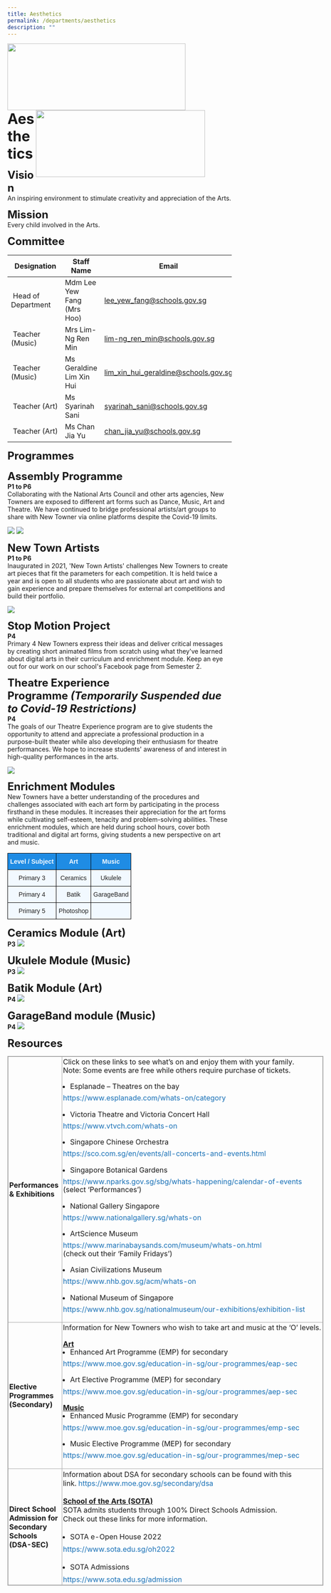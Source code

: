 ```yaml
---
title: Aesthetics
permalink: /departments/aesthetics
description: ""
---
```

<img src="/images/logosub.png" style="width:400px;height:150px;margin-left:0px;" align = "left">

<img src="/images/Header%20GIF.gif" style="width:380px;height:150px;margin-right:60px;" align = "right">
<br><br><br><br><br><br>

**<font size=6>Aesthetics</font>**

**<font size=5>Vision</font>** <br>
An inspiring environment to stimulate creativity and appreciation of the Arts.  
  
  

**<font size=5>Mission</font>** <br>
Every child involved in the Arts.  

  
**<font size=5>Committee</font>** <br>

|  Designation | Staff Name | Email |
| --- | --- | --- |
|  Head of Department | Mdm Lee Yew Fang (Mrs Hoo) | [lee\_yew\_fang@schools.gov.sg](mailto:lee_yew_fang@schools.gov.sg) |
|  Teacher (Music) | Mrs Lim-Ng Ren Min | [lim-ng\_ren\_min@schools.gov.sg](mailto:lim-ng_ren_min@schools.gov.sg) |
|  Teacher (Music) | Ms Geraldine Lim Xin Hui | [lim\_xin\_hui\_geraldine@schools.gov.sg](mailto:lim_xin_hui_geraldine@schools.gov.sg) |
|  Teacher (Art) | Ms Syarinah Sani | [syarinah\_sani@schools.gov.sg](mailto:syarinah_sani@schools.gov.sg) |
|  Teacher (Art) | Ms Chan Jia Yu | [chan\_jia\_yu@schools.gov.sg](mailto:chan_jia_yu@schools.gov.sg) |


**<font size=5>Programmes</font>** <br>  
**<font size=5>Assembly Programme</font>** <br>
**P1 to P6**  
Collaborating with the National Arts Council and other arts agencies, New Towners are exposed to different art forms such as Dance, Music, Art and Theatre. We have continued to bridge professional artists/art groups to share with New Towner via online platforms despite the Covid-19 limits.

![](/images/Departments/Aesthetics%201.png)
![](/images/Departments/Aesthetics%202.png)

**<font size=5>New Town Artists</font>** <br>
**P1 to P6**<br>
Inaugurated in 2021, 'New Town Artists' challenges New Towners to create art pieces that fit the parameters for each competition. It is held twice a year and is open to all students who are passionate about art and wish to gain experience and prepare themselves for external art competitions and build their portfolio.

![](/images/Departments/Aesthetics%203.png)

**<font size=5>Stop Motion Project</font>** <br>
**P4**  <br>
Primary 4 New Towners express their ideas and deliver critical messages by creating short animated films from scratch using what they've learned about digital arts in their curriculum and enrichment module. Keep an eye out for our work on our school's Facebook page from Semester 2.  

  
**<font size=5>Theatre Experience Programme _(Temporarily Suspended due to Covid-19 Restrictions)_ </font>** <br>
**P4**  <br>
The goals of our Theatre Experience program are to give students the opportunity to attend and appreciate a professional production in a purpose-built theater while also developing their enthusiasm for theatre performances. We hope to increase students' awareness of and interest in high-quality performances in the arts.

![](/images/Departments/Aesthetics%204.png)

**<font size=5>Enrichment Modules</font>** <br>
New Towners have a better understanding of the procedures and challenges associated with each art form by participating in the process firsthand in these modules. It increases their appreciation for the art forms while cultivating self-esteem, tenacity and problem-solving abilities. These enrichment modules, which are held during school hours, cover both traditional and digital art forms, giving students a new perspective on art and music.

<table style="border-collapse:collapse;border-spacing:0" class="tg"><thead><tr><th style="background-color:#1F8CE4;border-color:black;border-style:solid;border-width:1px;color:#F2F9FF;font-family:Arial, sans-serif;font-size:14px;font-weight:bold;overflow:hidden;padding:10px 5px;text-align:center;vertical-align:middle;word-break:normal"><span style="color:#F2F9FF;background-color:#1F8CE4">Level / Subject</span></th><th style="background-color:#1F8CE4;border-color:black;border-style:solid;border-width:1px;color:#F2F9FF;font-family:Arial, sans-serif;font-size:14px;font-weight:bold;overflow:hidden;padding:10px 5px;text-align:center;vertical-align:middle;word-break:normal"><span style="color:#F2F9FF;background-color:#1F8CE4">Art</span></th><th style="background-color:#1F8CE4;border-color:black;border-style:solid;border-width:1px;color:#F2F9FF;font-family:Arial, sans-serif;font-size:14px;font-weight:bold;overflow:hidden;padding:10px 5px;text-align:center;vertical-align:middle;word-break:normal"><span style="color:#F2F9FF;background-color:#1F8CE4">Music</span></th></tr></thead><tbody><tr><td style="background-color:#F2F9FF;border-color:black;border-style:solid;border-width:1px;color:#222;font-family:Arial, sans-serif;font-size:14px;overflow:hidden;padding:10px 5px;text-align:center;vertical-align:middle;word-break:normal"><span style="color:#222;background-color:#F2F9FF">Primary 3</span></td><td style="background-color:#F2F9FF;border-color:black;border-style:solid;border-width:1px;color:#222;font-family:Arial, sans-serif;font-size:14px;overflow:hidden;padding:10px 5px;text-align:center;vertical-align:middle;word-break:normal"><span style="color:#222;background-color:#F2F9FF">Ceramics</span></td><td style="background-color:#F2F9FF;border-color:black;border-style:solid;border-width:1px;color:#222;font-family:Arial, sans-serif;font-size:14px;overflow:hidden;padding:10px 5px;text-align:center;vertical-align:middle;word-break:normal"><span style="color:#222;background-color:#F2F9FF">Ukulele</span></td></tr><tr><td style="background-color:#F2F9FF;border-color:black;border-style:solid;border-width:1px;color:#222;font-family:Arial, sans-serif;font-size:14px;overflow:hidden;padding:10px 5px;text-align:center;vertical-align:middle;word-break:normal"><span style="color:#222;background-color:#F2F9FF">Primary 4</span></td><td style="background-color:#F2F9FF;border-color:black;border-style:solid;border-width:1px;color:#222;font-family:Arial, sans-serif;font-size:14px;overflow:hidden;padding:10px 5px;text-align:center;vertical-align:middle;word-break:normal"><span style="color:#222;background-color:#F2F9FF">Batik</span></td><td style="background-color:#F2F9FF;border-color:black;border-style:solid;border-width:1px;color:#222;font-family:Arial, sans-serif;font-size:14px;overflow:hidden;padding:10px 5px;text-align:center;vertical-align:middle;word-break:normal"><span style="color:#222;background-color:#F2F9FF">GarageBand</span></td></tr><tr><td style="background-color:#F2F9FF;border-color:black;border-style:solid;border-width:1px;color:#222;font-family:Arial, sans-serif;font-size:14px;overflow:hidden;padding:10px 5px;text-align:center;vertical-align:middle;word-break:normal"><span style="color:#222;background-color:#F2F9FF">Primary 5</span></td><td style="background-color:#F2F9FF;border-color:black;border-style:solid;border-width:1px;color:#222;font-family:Arial, sans-serif;font-size:14px;overflow:hidden;padding:10px 5px;text-align:center;vertical-align:middle;word-break:normal"><span style="color:#222;background-color:#F2F9FF"> Photoshop</span></td><td style="background-color:#F2F9FF;border-color:black;border-style:solid;border-width:1px;color:#222;font-family:Arial, sans-serif;font-size:14px;overflow:hidden;padding:10px 5px;text-align:center;vertical-align:middle;word-break:normal"><span style="color:#222;background-color:#F2F9FF"> </span></td></tr></tbody></table>

**<font size=5>Ceramics Module (Art)</font>** <br>
**P3**
![](/images/Departments/Aesthetics%205.png)

**<font size=5>Ukulele Module (Music)</font>** <br>
**P3**
![](/images/Departments/Aesthetics%206.png)

**<font size=5>Batik Module (Art)</font>** <br>
**P4**
![](/images/Departments/Aesthetics%207.jpg)

**<font size=5>GarageBand module (Music)</font>** <br>
**P4**
![](/images/Departments/Aesthetics%208.png)

**<font size=5>Resources</font>** <br>
<table class="ive_eobj_center iveo_table ives_tab_simple3" style="margin: auto; outline: 0px; padding: 0px; border-collapse: collapse; clear: both; border: 1px solid rgb(170, 170, 170); width: 710px;"><tbody style="margin: 0px; outline: 0px; padding: 0px;"><tr style="margin: 0px; outline: 0px; padding: 0px;"><td style="margin: 0px; outline: 0px; padding: 2px; text-align: left; border: 1px solid rgb(170, 170, 170); width: 116px;"><b style="margin: 0px; outline: 0px; padding: 0px;">Performances &amp; Exhibitions</b></td><td style="margin: 0px; outline: 0px; padding: 2px; text-align: center; border: 1px solid rgb(170, 170, 170); width: 593px;"><div style="margin: 0px; outline: 0px; padding: 0px; line-height: 18.2px; text-align: left;"><span style="margin: 0px; outline: 0px; padding: 0px; background-color: initial;">Click on these links to see what’s on and enjoy them with your family.&nbsp;</span><br style="margin: 0px; outline: 0px; padding: 0px;"></div><div style="margin: 0px; outline: 0px; padding: 0px; line-height: 18.2px; text-align: left;"><div style="margin: 0px; outline: 0px; padding: 0px; line-height: 18.2px;">Note: Some events are free while others require purchase of tickets.&nbsp;</div><div style="margin: 0px; outline: 0px; padding: 0px; line-height: 18.2px;"><div style="margin: 0px; outline: 0px; padding: 0px; line-height: 18.2px;"><br style="margin: 0px; outline: 0px; padding: 0px;"></div><div style="margin: 0px; outline: 0px; padding: 0px; line-height: 18.2px;"><ul style="margin: 0px 0px 0.5em 1em; outline: 0px; padding: 0px;"><li style="margin: 0px; outline: 0px; padding: 0px;">Esplanade – Theatres on the bay</li></ul></div><div style="margin: 0px; outline: 0px; padding: 0px; line-height: 18.2px;"><a href="https://www.esplanade.com/whats-on/category" target="_blank" style="margin: 0px; outline: 0px; padding: 0px; color: rgb(24, 112, 182); text-decoration: none;">https://www.esplanade.com/whats-on/category</a></div><div style="margin: 0px; outline: 0px; padding: 0px; line-height: 18.2px;"><br style="margin: 0px; outline: 0px; padding: 0px;"></div><div style="margin: 0px; outline: 0px; padding: 0px; line-height: 18.2px;"><ul style="margin: 0px 0px 0.5em 1em; outline: 0px; padding: 0px;"><li style="margin: 0px; outline: 0px; padding: 0px;">Victoria Theatre and Victoria Concert Hall</li></ul></div><div style="margin: 0px; outline: 0px; padding: 0px; line-height: 18.2px;"><a href="https://www.vtvch.com/whats-on" target="_blank" style="margin: 0px; outline: 0px; padding: 0px; color: rgb(24, 112, 182); text-decoration: none;">https://www.vtvch.com/whats-on</a></div><div style="margin: 0px; outline: 0px; padding: 0px; line-height: 18.2px;"><br style="margin: 0px; outline: 0px; padding: 0px;"></div><div style="margin: 0px; outline: 0px; padding: 0px; line-height: 18.2px;"><ul style="margin: 0px 0px 0.5em 1em; outline: 0px; padding: 0px;"><li style="margin: 0px; outline: 0px; padding: 0px;">Singapore Chinese Orchestra</li></ul></div><div style="margin: 0px; outline: 0px; padding: 0px; line-height: 18.2px;"><a href="https://sco.com.sg/en/events/all-concerts-and-events.html" target="_blank" style="margin: 0px; outline: 0px; padding: 0px; color: rgb(24, 112, 182); text-decoration: none;">https://sco.com.sg/en/events/all-concerts-and-events.html</a></div><div style="margin: 0px; outline: 0px; padding: 0px; line-height: 18.2px;"><br style="margin: 0px; outline: 0px; padding: 0px;"></div><div style="margin: 0px; outline: 0px; padding: 0px; line-height: 18.2px;"><ul style="margin: 0px 0px 0.5em 1em; outline: 0px; padding: 0px;"><li style="margin: 0px; outline: 0px; padding: 0px;">Singapore Botanical Gardens&nbsp;</li></ul></div><div style="margin: 0px; outline: 0px; padding: 0px; line-height: 18.2px;"><a href="https://www.nparks.gov.sg/sbg/whats-happening/calendar-of-events" target="_blank" style="margin: 0px; outline: 0px; padding: 0px; color: rgb(24, 112, 182); text-decoration: none;">https://www.nparks.gov.sg/sbg/whats-happening/calendar-of-events</a></div><div style="margin: 0px; outline: 0px; padding: 0px; line-height: 18.2px;">(select ‘Performances’)&nbsp;</div><div style="margin: 0px; outline: 0px; padding: 0px; line-height: 18.2px;"><br style="margin: 0px; outline: 0px; padding: 0px;"></div><div style="margin: 0px; outline: 0px; padding: 0px; line-height: 18.2px;"><ul style="margin: 0px 0px 0.5em 1em; outline: 0px; padding: 0px;"><li style="margin: 0px; outline: 0px; padding: 0px;">National Gallery Singapore</li></ul></div><div style="margin: 0px; outline: 0px; padding: 0px; line-height: 18.2px;"><a href="https://www.nationalgallery.sg/whats-on" target="_blank" style="margin: 0px; outline: 0px; padding: 0px; color: rgb(24, 112, 182); text-decoration: none;">https://www.nationalgallery.sg/whats-on</a></div><div style="margin: 0px; outline: 0px; padding: 0px; line-height: 18.2px;"><br style="margin: 0px; outline: 0px; padding: 0px;"></div><div style="margin: 0px; outline: 0px; padding: 0px; line-height: 18.2px;"><ul style="margin: 0px 0px 0.5em 1em; outline: 0px; padding: 0px;"><li style="margin: 0px; outline: 0px; padding: 0px;">ArtScience Museum</li></ul></div><div style="margin: 0px; outline: 0px; padding: 0px; line-height: 18.2px;"><a href="https://www.marinabaysands.com/museum/whats-on.html" target="_blank" style="margin: 0px; outline: 0px; padding: 0px; color: rgb(24, 112, 182); text-decoration: none;">https://www.marinabaysands.com/museum/whats-on.html</a></div><div style="margin: 0px; outline: 0px; padding: 0px; line-height: 18.2px;">(check out their ‘Family Fridays’)</div><div style="margin: 0px; outline: 0px; padding: 0px; line-height: 18.2px;"><br style="margin: 0px; outline: 0px; padding: 0px;"></div><div style="margin: 0px; outline: 0px; padding: 0px; line-height: 18.2px;"><ul style="margin: 0px 0px 0.5em 1em; outline: 0px; padding: 0px;"><li style="margin: 0px; outline: 0px; padding: 0px;">Asian Civilizations Museum</li></ul></div><div style="margin: 0px; outline: 0px; padding: 0px; line-height: 18.2px;"><a href="https://www.nhb.gov.sg/acm/whats-on" target="_blank" style="margin: 0px; outline: 0px; padding: 0px; color: rgb(24, 112, 182); text-decoration: none;">https://www.nhb.gov.sg/acm/whats-on</a></div><div style="margin: 0px; outline: 0px; padding: 0px; line-height: 18.2px;"><br style="margin: 0px; outline: 0px; padding: 0px;"></div><div style="margin: 0px; outline: 0px; padding: 0px; line-height: 18.2px;"><ul style="margin: 0px 0px 0.5em 1em; outline: 0px; padding: 0px;"><li style="margin: 0px; outline: 0px; padding: 0px;">National Museum of Singapore</li></ul></div><div style="margin: 0px; outline: 0px; padding: 0px; line-height: 18.2px;"><a href="https://www.nhb.gov.sg/nationalmuseum/our-exhibitions/exhibition-list" target="_blank" style="margin: 0px; outline: 0px; padding: 0px; color: rgb(24, 112, 182); text-decoration: none;">https://www.nhb.gov.sg/nationalmuseum/our-exhibitions/exhibition-list</a></div></div><div style="margin: 0px; outline: 0px; padding: 0px; line-height: 18.2px;"><br style="margin: 0px; outline: 0px; padding: 0px;"></div></div></td></tr><tr style="margin: 0px; outline: 0px; padding: 0px;"><td style="margin: 0px; outline: 0px; padding: 2px; text-align: left; border: 1px solid rgb(170, 170, 170);"><b style="margin: 0px; outline: 0px; padding: 0px;">Elective Programmes<br style="margin: 0px; outline: 0px; padding: 0px;">(Secondary)</b></td><td style="margin: 0px; outline: 0px; padding: 2px; text-align: center; border: 1px solid rgb(170, 170, 170);"><div style="margin: 0px; outline: 0px; padding: 0px; line-height: 18.2px; text-align: left;"><div style="margin: 0px; outline: 0px; padding: 0px; line-height: 18.2px;">Information for New Towners who wish to take art and music at the ‘O’ levels.</div><div style="margin: 0px; outline: 0px; padding: 0px; line-height: 18.2px;"><br style="margin: 0px; outline: 0px; padding: 0px;"></div><div style="margin: 0px; outline: 0px; padding: 0px; line-height: 18.2px;"><b style="margin: 0px; outline: 0px; padding: 0px;"><u style="margin: 0px; outline: 0px; padding: 0px;">Art</u></b></div><div style="margin: 0px; outline: 0px; padding: 0px; line-height: 18.2px;"><ul style="margin: 0px 0px 0.5em 1em; outline: 0px; padding: 0px;"><li style="margin: 0px; outline: 0px; padding: 0px;">Enhanced Art Programme (EMP) for secondary</li></ul></div><div style="margin: 0px; outline: 0px; padding: 0px; line-height: 18.2px;"><a href="https://www.moe.gov.sg/education-in-sg/our-programmes/eap-sec" target="_blank" style="margin: 0px; outline: 0px; padding: 0px; color: rgb(24, 112, 182); text-decoration: none;">https://www.moe.gov.sg/education-in-sg/our-programmes/eap-sec</a></div><div style="margin: 0px; outline: 0px; padding: 0px; line-height: 18.2px;"><br style="margin: 0px; outline: 0px; padding: 0px;"></div><div style="margin: 0px; outline: 0px; padding: 0px; line-height: 18.2px;"><ul style="margin: 0px 0px 0.5em 1em; outline: 0px; padding: 0px;"><li style="margin: 0px; outline: 0px; padding: 0px;">Art Elective Programme (MEP) for secondary</li></ul></div><div style="margin: 0px; outline: 0px; padding: 0px; line-height: 18.2px;"><a href="https://www.moe.gov.sg/education-in-sg/our-programmes/aep-sec" target="_blank" style="margin: 0px; outline: 0px; padding: 0px; color: rgb(24, 112, 182); text-decoration: none;">https://www.moe.gov.sg/education-in-sg/our-programmes/aep-sec</a></div><div style="margin: 0px; outline: 0px; padding: 0px; line-height: 18.2px;"><br style="margin: 0px; outline: 0px; padding: 0px;"></div><div style="margin: 0px; outline: 0px; padding: 0px; line-height: 18.2px;"><b style="margin: 0px; outline: 0px; padding: 0px;"><u style="margin: 0px; outline: 0px; padding: 0px;">Music</u></b></div><div style="margin: 0px; outline: 0px; padding: 0px; line-height: 18.2px;"><ul style="margin: 0px 0px 0.5em 1em; outline: 0px; padding: 0px;"><li style="margin: 0px; outline: 0px; padding: 0px;">Enhanced Music Programme (EMP) for secondary</li></ul></div><div style="margin: 0px; outline: 0px; padding: 0px; line-height: 18.2px;"><a href="https://www.moe.gov.sg/education-in-sg/our-programmes/emp-sec" target="_blank" style="margin: 0px; outline: 0px; padding: 0px; color: rgb(24, 112, 182); text-decoration: none;">https://www.moe.gov.sg/education-in-sg/our-programmes/emp-sec</a></div><div style="margin: 0px; outline: 0px; padding: 0px; line-height: 18.2px;"><br style="margin: 0px; outline: 0px; padding: 0px;"></div><div style="margin: 0px; outline: 0px; padding: 0px; line-height: 18.2px;"><ul style="margin: 0px 0px 0.5em 1em; outline: 0px; padding: 0px;"><li style="margin: 0px; outline: 0px; padding: 0px;">Music Elective Programme (MEP) for secondary</li></ul></div><div style="margin: 0px; outline: 0px; padding: 0px; line-height: 18.2px;"><a href="https://www.moe.gov.sg/education-in-sg/our-programmes/mep-sec" target="_blank" style="margin: 0px; outline: 0px; padding: 0px; color: rgb(24, 112, 182); text-decoration: none;">https://www.moe.gov.sg/education-in-sg/our-programmes/mep-sec</a></div><div style="margin: 0px; outline: 0px; padding: 0px; line-height: 18.2px;"><br style="margin: 0px; outline: 0px; padding: 0px;"></div></div></td></tr><tr style="margin: 0px; outline: 0px; padding: 0px;"><td style="margin: 0px; outline: 0px; padding: 2px; text-align: left; border: 1px solid rgb(170, 170, 170);"><b style="margin: 0px; outline: 0px; padding: 0px;">Direct School Admission for Secondary Schools<br style="margin: 0px; outline: 0px; padding: 0px;">(DSA-SEC)&nbsp;</b></td><td style="margin: 0px; outline: 0px; padding: 2px; text-align: left; border: 1px solid rgb(170, 170, 170);">Information about DSA for secondary schools can be found with this link.<span>&nbsp;</span><a href="https://www.moe.gov.sg/secondary/dsa" target="_blank" style="margin: 0px; outline: 0px; padding: 0px; color: rgb(24, 112, 182); text-decoration: none;">https://www.moe.gov.sg/secondary/dsa</a><br style="margin: 0px; outline: 0px; padding: 0px;"><br style="margin: 0px; outline: 0px; padding: 0px;"><b style="margin: 0px; outline: 0px; padding: 0px;"><u style="margin: 0px; outline: 0px; padding: 0px;">School of the Arts (SOTA)</u></b><br style="margin: 0px; outline: 0px; padding: 0px;">SOTA admits students through 100% Direct Schools Admission.<br style="margin: 0px; outline: 0px; padding: 0px;">Check out these links for more information.<br style="margin: 0px; outline: 0px; padding: 0px;"><br style="margin: 0px; outline: 0px; padding: 0px;"><ul style="margin: 0px 0px 0.5em 1em; outline: 0px; padding: 0px;"><li style="margin: 0px; outline: 0px; padding: 0px;">SOTA e-Open House 2022</li></ul><a href="https://www.sota.edu.sg/oh2022" target="_blank" style="margin: 0px; outline: 0px; padding: 0px; color: rgb(24, 112, 182); text-decoration: none;">https://www.sota.edu.sg/oh2022</a><br style="margin: 0px; outline: 0px; padding: 0px;"><br style="margin: 0px; outline: 0px; padding: 0px;"><ul style="margin: 0px 0px 0.5em 1em; outline: 0px; padding: 0px;"><li style="margin: 0px; outline: 0px; padding: 0px;">SOTA Admissions</li></ul><a href="https://www.sota.edu.sg/admission" target="_blank" style="margin: 0px; outline: 0px; padding: 0px; color: rgb(24, 112, 182); text-decoration: none;">https://www.sota.edu.sg/admission</a></td></tr></tbody></table>